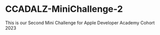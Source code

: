 # CCADALZ-MiniChallenge-2
This is our Second Mini Challenge for Apple Developer Academy Cohort 2023
